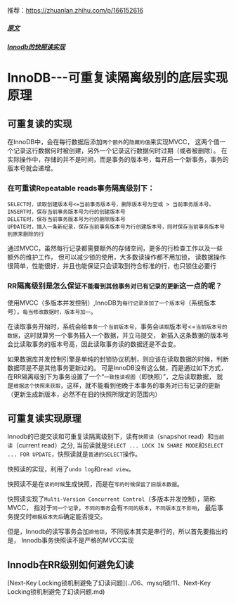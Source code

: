 
推荐：<https://zhuanlan.zhihu.com/p/166152616>

##### [原文](https://blog.csdn.net/chuixue24/article/details/86536372)

##### [Innodb的快照读实现](https://htchz.cc/3647734067.html)

# InnoDB---可重复读隔离级别的底层实现原理

## 可重复读的实现

在InnoDB中，会在每行数据后添加`两个额外`的`隐藏的值`来实现MVCC，
这两个值一个记录这行数据何时被创建，另外一个记录这行数据何时过期（或者被删除）。 
在实际操作中，存储的并不是时间，而是事务的版本号，每开启一个新事务，事务的版本号就会递增。 

### 在可重读Repeatable reads事务隔离级别下：
```
SELECT时，读取创建版本号<=当前事务版本号，删除版本号为空或 > 当前事务版本号。
INSERT时，保存当前事务版本号为行的创建版本号
DELETE时，保存当前事务版本号为行的删除版本号
UPDATE时，插入一条新纪录，保存当前事务版本号为行创建版本号，同时保存当前事务版本号到原来删除的行
```
通过MVCC，虽然每行记录都需要额外的存储空间，更多的行检查工作以及一些额外的维护工作，
但可以减少锁的使用，大多数读操作都不用加锁，
读数据操作很简单，性能很好，并且也能保证只会读取到符合标准的行，也只锁住必要行



### RR隔离级别是怎么保证`不能看到其他事务对已有记录的更新`这一点的呢？

使用MVCC（多版本并发控制）,InnoDB为`每行记录添加了一个版本号`（系统版本号），`每当修改数据时，版本号加一`。
 
在读取事务开始时，系统会给`事务一个当前版本号`，事务会`读取`版本号<=`当前版本号的数据`，这时就算另一个事务插入一个数据，并立马提交，
新插入这条数据的版本号会比读取事务的版本号高，因此读取事务读的数据还是不会变。

 如果数据库并发控制引擎是单纯的封锁协议机制，则应该在读取数据的时候，判断数据项是不是其他事务更新过的。
 可是InnoDB没有这么做，而是通过如下方式，在RR隔离级别下为事务设置了一个“`一致性读视图`（即快照）”，之后读取数据，
 就是`根据这个快照来获取`，这样，就不能看到他晚于本事务的事务对已有记录的更新（更新生成新版本，必然不在旧的快照所限定的范围内）
    
## 可重复读实现原理

Innodb的已提交读和可重复读隔离级别下，读有`快照读`（snapshot read）和`当前读`（current read）之分,
当前读就是`SELECT ... LOCK IN SHARE MODE`和`SELECT ... FOR UPDATE`，快照读就是`普通的SELECT`操作。

快照读的实现，利用了`undo log`和`read view`。

快照读不是在`读的时候`生成快照，而是在`写的时候保留了旧版本数据`。

快照读实现了`Multi-Version Concurrent Control`（多版本并发控制），简称MVCC，
指对于`同一个记录`，`不同的事务`会有`不同的版本`，`不同版本互不影响`，
最后事务提交时`根据版本先后`确定能否提交。

但是，Innodb的读写事务会加`排他锁`，不同版本其实是串行的，所以首先要指出的是，
Innodb事务快照读不是严格的MVCC实现


## Innodb在RR级别如何避免幻读

[Next-Key Locking锁机制避免了幻读问题](../06、mysql锁/11、Next-Key Locking锁机制避免了幻读问题.md)
